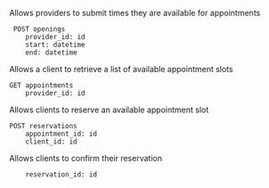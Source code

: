 Allows providers to submit times they are available for appointments
```
 POST openings
    provider_id: id
    start: datetime
    end: datetime
```

Allows a client to retrieve a list of available appointment slots
``` 
GET appointments
    provider_id: id
```

Allows clients to reserve an available appointment slot
```  
POST reservations
    appointment_id: id
    client_id: id
```

Allows clients to confirm their reservation
```  PUT reservations
    reservation_id: id
```